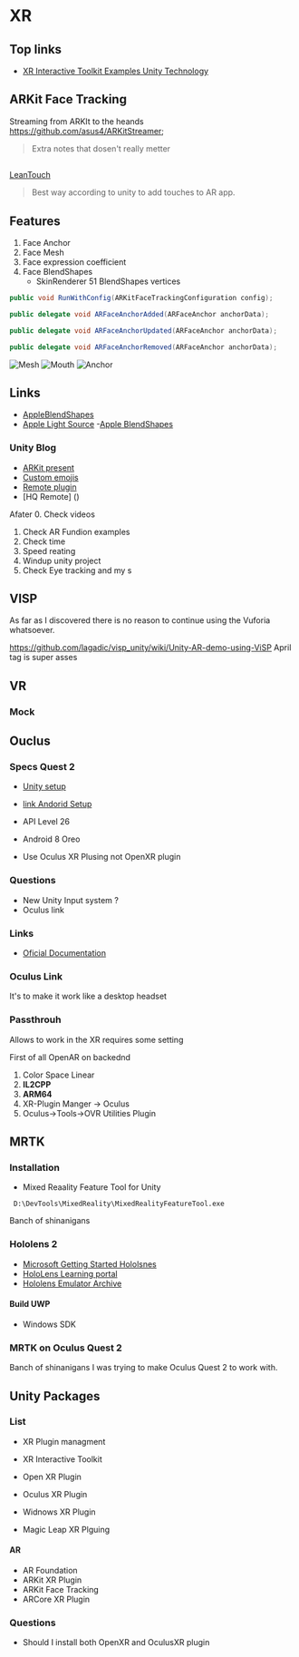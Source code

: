 # XR

## Top links

- [XR Interactive Toolkit Examples Unity Technology](https://github.com/Unity-Technologies/XR-Interaction-Toolkit-Examples) 


## ARKit Face Tracking
 
 Streaming from ARKIt to the heands  https://github.com/asus4/ARKitStreamer;

> Extra notes that dosen't really metter

##

[LeanTouch](http://gameprogrammingpatterns.com/contents.html)
>Best way according to unity to add touches to AR app.

## Features

1. Face Anchor
2. Face Mesh
3. Face expression coefficient
4. Face BlendShapes
    - SkinRenderer 51 BlendShapes  vertices


```csharp
public void RunWithConfig(ARKitFaceTrackingConfiguration config);

public delegate void ARFaceAnchorAdded(ARFaceAnchor anchorData);

public delegate void ARFaceAnchorUpdated(ARFaceAnchor anchorData);

public delegate void ARFaceAnchorRemoved(ARFaceAnchor anchorData);
```

![Mesh](.\Images\ArKitMesh.png)
![Mouth](\Images\ArKitMouth.png)
![Anchor](\Images\ArKitAnchor.png)

## Links

 - [AppleBlendShapes](https://developer.apple.com/documentation/arkit/arfaceanchor/blendshapelocation)
 - [Apple Light Source](https://developer.apple.com/documentation/arkit/ardirectionallightestimate)
 -[Apple BlendShapes](hdeveloper.apple.com/documentation/arkit/arfacegeometry)

### Unity Blog
- [ARKit present](https://blogs.unity3d.com/2017/11/03/arkit-face-tracking-on-iphone-x/)
- [Custom emojis](https://blogs.unity3d.com/2017/12/03/create-your-own-animated-emojis-with-unity/)
- [Remote plugin](logs.unity3d.com/2018/01/16/arkit-remote-now-with-face-tracking/)
- [HQ Remote]   ()



Afater
0. Check videos
1. Check AR Fundion examples
2. Check time
3. Speed reating
4. Windup unity project
5. Check Eye tracking and my s

## VISP

As far as I discovered there
is no reason to continue using the 
Vuforia whatsoever.

https://github.com/lagadic/visp_unity/wiki/Unity-AR-demo-using-ViSP
April tag is super asses

## VR 

### Mock
## Ouclus	

### Specs Quest 2 

- [Unity setup](https://developer.oculus.com/unity/)
- [link Andorid Setup](https://developer.oculus.com/documentation/native/android/mobile-studio-setup-android/)

- API Level 26
- Android 8 Oreo 
- Use Oculus XR Plusing not OpenXR plugin


### Questions

- New Unity Input system ?
- Oculus link

### Links

- [Oficial Documentation](https://developer.oculus.com/quest/)

### Oculus Link
 
It's to make it work like a desktop headset

### Passthrouh

Allows to work in the XR requires some setting

First of all OpenAR on backednd


1. Color Space Linear 
2. **IL2CPP**
3. **ARM64**
4. XR-Plugin Manger -> Oculus
5. Oculus->Tools->OVR Utilities Plugin


## MRTK

### Installation 

- Mixed Reaality Feature Tool for Unity

` D:\DevTools\MixedReality\MixedRealityFeatureTool.exe` 

Banch of shinanigans


### Hololens 2

- [Microsoft Getting Started Hololsnes](https://docs.microsoft.com/en-us/learn/paths/beginner-hololens-2-tutorials/)
- [HoloLens Learning portal](https://docs.microsoft.com/en-us/hololens/?WT.mc_id=mixedreality_product)
- [Hololens Emulator Archive](https://docs.microsoft.com/en-us/windows/mixed-reality/develop/advanced-concepts/hololens-emulator-archive)

#### Build UWP

- Windows SDK

### MRTK on Oculus Quest 2

Banch of shinanigans
I was trying to make Oculus Quest 2 to work with. 

## Unity Packages

### List

- XR Plugin managment
- XR Interactive Toolkit
- Open XR Plugin
- Oculus XR Plugin

- Widnows XR Plugin
- Magic Leap XR Plguing

#### AR

- AR Foundation
- ARKit XR Plugin
- ARKit Face Tracking
- ARCore XR Plugin

### Questions

- Should I install both OpenXR and OculusXR plugin
